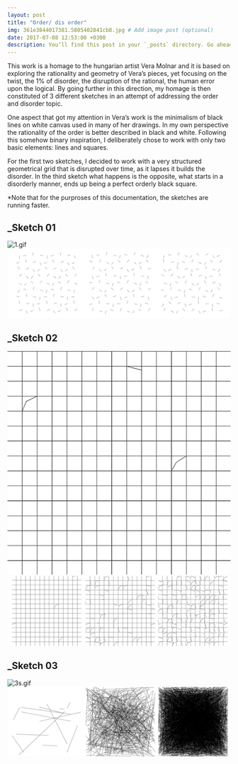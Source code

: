 ```yaml
---
layout: post
title: "Order/ dis order"
img: 361e3844017381.5805402841cb8.jpg # Add image post (optional)
date: 2017-07-08 12:53:00 +0300
description: You’ll find this post in your `_posts` directory. Go ahead and edit it and re-build the site to see your changes. # Add post description (optional)
---
```


This work is a homage to the hungarian artist Vera Molnar and it is based on exploring the rationality and geometry of Vera’s pieces, yet focusing on the twist, the 1% of disorder, the disruption of the rational, the human error upon the logical. By going further in this direction, my homage is then constituted of 3 different sketches in an attempt of addressing the order and disorder topic. 

One aspect that got my attention in Vera’s work is the minimalism of black lines on white canvas used in many of her drawings. In my own perspective the rationality of the order is better described in black and white. Following this somehow binary inspiration, I deliberately chose to work with only two basic elements: lines and squares. 

For the first two sketches, I decided to work with a very structured geometrical grid that is disrupted over time, as it lapses it builds the disorder. In the third sketch what happens is the opposite, what starts in a disorderly manner, ends up being a perfect orderly black square.

*Note that for the purproses of this documentation, the sketches are running faster.

## _Sketch 01
![1.gif](../assets/img/1.gif)  
![cfd2e944017381.5835892458a76.png](../assets/img/cfd2e944017381.5835892458a76.png)  

## _Sketch 02
![2.gif](../assets/img/2.gif)  
![7b695844017381.58358924590e6.png](../assets/img/7b695844017381.58358924590e6.png) 

## _Sketch 03
![3s.gif](../assets/img/3s.gif)  
![d1c07744017381.58358924595e2.png](../assets/img/d1c07744017381.58358924595e2.png) 
